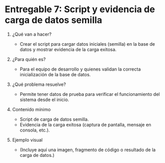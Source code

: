# Entregable 7: Script y evidencia de carga de datos semilla

1. ¿Qué van a hacer?

   - Crear el script para cargar datos iniciales (semilla) en la base de datos y mostrar evidencia de la carga exitosa.

2. ¿Para quién es?

   - Para el equipo de desarrollo y quienes validan la correcta inicialización de la base de datos.

3. ¿Qué problema resuelve?

   - Permite tener datos de prueba para verificar el funcionamiento del sistema desde el inicio.

4. Contenido mínimo

   - Script de carga de datos semilla.
   - Evidencia de la carga exitosa (captura de pantalla, mensaje en consola, etc.).

5. Ejemplo visual
   - (Incluye aquí una imagen, fragmento de código o resultado de la carga de datos.)
